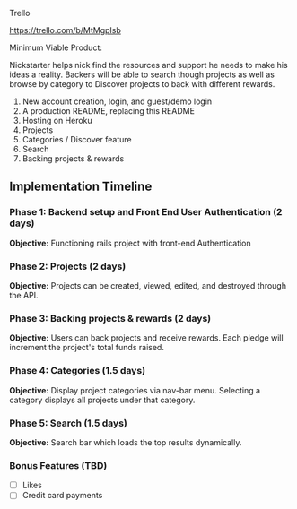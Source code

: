 
Trello

https://trello.com/b/MtMgpIsb

Minimum Viable Product:

 Nickstarter helps nick find the resources and
support he needs to make his ideas a reality. Backers will be able to
search though projects as well as browse by category to Discover projects
to back with different rewards.

1. New account creation, login, and guest/demo login
2. A production README, replacing this README
3. Hosting on Heroku
4. Projects
5. Categories / Discover feature
6. Search
7. Backing projects & rewards




## Implementation Timeline

### Phase 1: Backend setup and Front End User Authentication (2 days)

**Objective:** Functioning rails project with front-end Authentication

### Phase 2: Projects (2 days)

**Objective:** Projects can be created, viewed, edited, and destroyed through the API.

### Phase 3: Backing projects & rewards (2 days)

**Objective:** Users can back projects and receive rewards. Each pledge will increment the project's total funds raised.

### Phase 4: Categories (1.5 days)

**Objective:** Display project categories via nav-bar menu. Selecting a category displays all projects under that category.

### Phase 5: Search (1.5 days)

**Objective:** Search bar which loads the top results dynamically.



### Bonus Features (TBD)
- [ ] Likes
- [ ] Credit card payments
